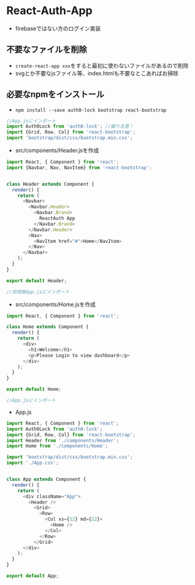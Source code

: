 # React-Auth-App
- firebaseではない方のログイン実装

## 不要なファイルを削除
- `create-react-app xxx`をすると最初に使わないファイルがあるので削除
- svgとか不要なjsファイル等、index.htmlも不要なとこあればお掃除

## 必要なnpmをインストール
- `npm install --save auth0-lock bootstrap react-bootstrap`

```js
//App.jsにインポート
import Auth0Lock from 'auth0-lock'; //綴り注意！
import {Grid, Row, Col} from 'react-bootstrap';
import 'bootstrap/dist/css/bootstrap.min.css';
```

- src/components/Header.jsを作成
```js
import React, { Component } from 'react';
import {Navbar, Nav, NavItem} from 'react-bootstrap';


class Header extends Component {
  render() {
    return (
      <Navbar>
        <Navbar.Header>
          <Navbar.Brand>
            ReactAuth App
          </Navbar.Brand>
        </Navbar.Header>
        <Nav>
          <NavItem href="#">Home</NavItem>
        </Nav>
      </Navbar>
    );
  }
}

export default Header;

//完成後App.jsにインポート
```

- src/components/Home.jsを作成
```js
import React, { Component } from 'react';

class Home extends Component {
  render() {
    return (
      <div>
        <h1>Welcome</h1>
        <p>Please Login to view dashboard</p>
      </div>
    );
  }
}

export default Home;

//App.jsにインポート
```
- App.js
```js
import React, { Component } from 'react';
import Auth0Lock from 'auth0-lock';
import {Grid, Row, Col} from 'react-bootstrap';
import Header from './components/Header';
import Home from './components/Home';

import 'bootstrap/dist/css/bootstrap.min.css';
import './App.css';


class App extends Component {
  render() {
    return (
      <div className="App">
        <Header />
          <Grid>
            <Row>
              <Col xs={12} md={12}>
                <Home />
              </Col>
            </Row>
          </Grid>
      </div>
    );
  }
}

export default App;

```
